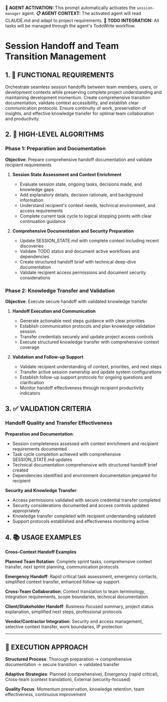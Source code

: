 **🤖 AGENT ACTIVATION:** This prompt automatically activates the `session-manager` agent.
**📋 AGENT CONTEXT:** The activated agent will read CLAUDE.md and adapt to project requirements.
**🔄 TODO INTEGRATION:** All tasks will be managed through the agent's TodoWrite workflow.

# Session Handoff and Team Transition Management

## 1. 🎯 FUNCTIONAL REQUIREMENTS

Orchestrate seamless session handoffs between team members, users, or development contexts while preserving complete project understanding and maintaining development momentum. Create comprehensive transition documentation, validate context accessibility, and establish clear communication protocols. Ensure continuity of work, preservation of insights, and effective knowledge transfer for optimal team collaboration and productivity.

## 2. 🔄 HIGH-LEVEL ALGORITHMS

### Phase 1: Preparation and Documentation
**Objective**: Prepare comprehensive handoff documentation and validate recipient requirements

1. **Session State Assessment and Context Enrichment**
   - Evaluate session state, ongoing tasks, decisions made, and knowledge gaps
   - Add explanatory details, decision rationale, and background information
   - Understand recipient's context needs, technical environment, and access requirements
   - Complete current task cycle to logical stopping points with clear continuation guidance

2. **Comprehensive Documentation and Security Preparation**
   - Update SESSION_STATE.md with complete context including recent discoveries
   - Validate TODO status and document active workflows and dependencies
   - Create structured handoff brief with technical deep-dive documentation
   - Validate recipient access permissions and document security considerations

### Phase 2: Knowledge Transfer and Validation
**Objective**: Execute secure handoff with validated knowledge transfer

1. **Handoff Execution and Communication**
   - Generate actionable next steps guidance with clear priorities
   - Establish communication protocols and plan knowledge validation session
   - Transfer credentials securely and update project access controls
   - Execute structured knowledge transfer with comprehensive context coverage

2. **Validation and Follow-up Support**
   - Validate recipient understanding of context, priorities, and next steps
   - Transfer active session ownership and update system configurations
   - Establish follow-up support protocols for ongoing questions and clarification
   - Monitor handoff effectiveness through recipient productivity indicators

## 3. ✅ VALIDATION CRITERIA

### Handoff Quality and Transfer Effectiveness
**Preparation and Documentation**:
- Session completeness assessed with context enrichment and recipient requirements documented
- Task cycle completion achieved with comprehensive SESSION_STATE.md updates
- Technical documentation comprehensive with structured handoff brief created
- Dependencies identified and environment documentation prepared for recipient

**Security and Knowledge Transfer**:
- Access permissions validated with secure credential transfer completed
- Security considerations documented and access controls updated appropriately
- Knowledge transfer completed with recipient understanding validated
- Support protocols established and effectiveness monitoring active

## 4. 📚 USAGE EXAMPLES

**Cross-Context Handoff Examples**

**Planned Team Rotation**: Complete sprint tasks, comprehensive context transfer, next sprint planning, communication protocols

**Emergency Handoff**: Rapid critical task assessment, emergency contacts, simplified context transfer, enhanced follow-up support

**Cross-Team Collaboration**: Context translation to team terminology, integration requirements, scope boundaries, technical documentation

**Client/Stakeholder Handoff**: Business-focused summary, project status explanation, simplified next steps, professional protocols

**Vendor/Contractor Integration**: Security and access management, selective context transfer, work boundaries, IP protection

---

## 🎯 EXECUTION APPROACH

**Structured Process**: Thorough preparation → comprehensive documentation → secure transition → validated transfer

**Adaptive Strategies**: Planned (comprehensive), Emergency (rapid critical), Cross-team (context translation), External (security-focused)

**Quality Focus**: Momentum preservation, knowledge retention, team effectiveness, continuous improvement